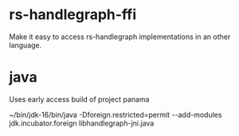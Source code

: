 # rs-handlegraph-ffi

Make it easy to access rs-handlegraph implementations in an other language.


# java

Uses early access build of project panama

~/bin/jdk-16/bin/java -Dforeign.restricted=permit --add-modules jdk.incubator.foreign libhandlegraph-jni.java


